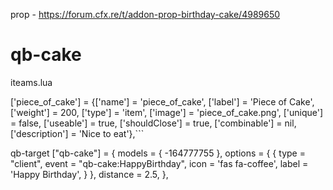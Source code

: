 prop - https://forum.cfx.re/t/addon-prop-birthday-cake/4989650
# qb-cake
iteams.lua

['piece_of_cake']   = {['name'] = 'piece_of_cake', 	['label'] = 'Piece of Cake', 	['weight'] = 200, ['type'] = 'item', ['image'] = 'piece_of_cake.png', ['unique'] = false, ['useable'] = true, ['shouldClose'] = true,   ['combinable'] = nil,   ['description'] = 'Nice to eat'},```


qb-target
["qb-cake"] = {
        models = {
            -164777755
        },
        options = {
            {
                type = "client",
                event = "qb-cake:HappyBirthday",
                icon = 'fas fa-coffee',
                label = 'Happy Birthday',
            }
        },
        distance = 2.5,
    },
